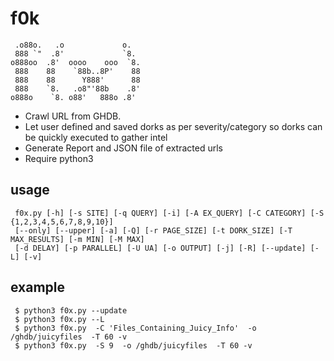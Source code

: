 # f0k

     .o88o.   .o             o.   
     888 `"  .8'             `8.  
    o888oo  .8'  oooo    ooo  `8. 
     888    88    `88b..8P'    88 
     888    88      Y888'      88 
     888    `8.   .o8"'88b    .8' 
    o888o    `8. o88'   888o .8'  
    

* Crawl URL from GHDB.
* Let user defined and saved dorks as per severity/category so dorks can be quickly executed to gather intel
* Generate Report and JSON file of extracted urls
* Require python3

## usage
     f0x.py [-h] [-s SITE] [-q QUERY] [-i] [-A EX_QUERY] [-C CATEGORY] [-S {1,2,3,4,5,6,7,8,9,10}] 
     [--only] [--upper] [-a] [-Q] [-r PAGE_SIZE] [-t DORK_SIZE] [-T MAX_RESULTS] [-m MIN] [-M MAX] 
     [-d DELAY] [-p PARALLEL] [-U UA] [-o OUTPUT] [-j] [-R] [--update] [-L] [-v]


## example

     $ python3 f0x.py --update
     $ python3 f0x.py --L
     $ python3 f0x.py  -C 'Files_Containing_Juicy_Info'  -o /ghdb/juicyfiles  -T 60 -v
     $ python3 f0x.py  -S 9  -o /ghdb/juicyfiles  -T 60 -v


